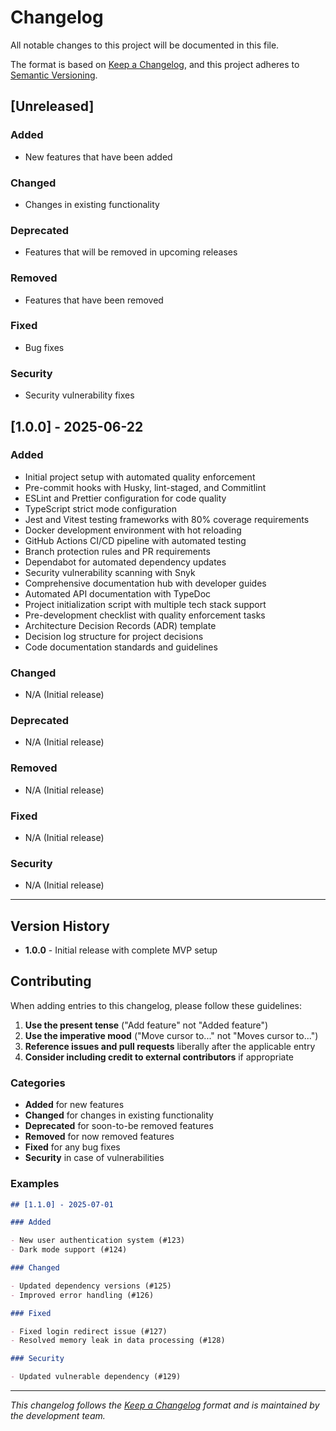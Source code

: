 # Changelog

All notable changes to this project will be documented in this file.

The format is based on [Keep a Changelog](https://keepachangelog.com/en/1.0.0/),
and this project adheres to [Semantic Versioning](https://semver.org/spec/v2.0.0.html).

## [Unreleased]

### Added

- New features that have been added

### Changed

- Changes in existing functionality

### Deprecated

- Features that will be removed in upcoming releases

### Removed

- Features that have been removed

### Fixed

- Bug fixes

### Security

- Security vulnerability fixes

## [1.0.0] - 2025-06-22

### Added

- Initial project setup with automated quality enforcement
- Pre-commit hooks with Husky, lint-staged, and Commitlint
- ESLint and Prettier configuration for code quality
- TypeScript strict mode configuration
- Jest and Vitest testing frameworks with 80% coverage requirements
- Docker development environment with hot reloading
- GitHub Actions CI/CD pipeline with automated testing
- Branch protection rules and PR requirements
- Dependabot for automated dependency updates
- Security vulnerability scanning with Snyk
- Comprehensive documentation hub with developer guides
- Automated API documentation with TypeDoc
- Project initialization script with multiple tech stack support
- Pre-development checklist with quality enforcement tasks
- Architecture Decision Records (ADR) template
- Decision log structure for project decisions
- Code documentation standards and guidelines

### Changed

- N/A (Initial release)

### Deprecated

- N/A (Initial release)

### Removed

- N/A (Initial release)

### Fixed

- N/A (Initial release)

### Security

- N/A (Initial release)

---

## Version History

- **1.0.0** - Initial release with complete MVP setup

## Contributing

When adding entries to this changelog, please follow these guidelines:

1. **Use the present tense** ("Add feature" not "Added feature")
2. **Use the imperative mood** ("Move cursor to..." not "Moves cursor to...")
3. **Reference issues and pull requests** liberally after the applicable entry
4. **Consider including credit to external contributors** if appropriate

### Categories

- **Added** for new features
- **Changed** for changes in existing functionality
- **Deprecated** for soon-to-be removed features
- **Removed** for now removed features
- **Fixed** for any bug fixes
- **Security** in case of vulnerabilities

### Examples

```markdown
## [1.1.0] - 2025-07-01

### Added

- New user authentication system (#123)
- Dark mode support (#124)

### Changed

- Updated dependency versions (#125)
- Improved error handling (#126)

### Fixed

- Fixed login redirect issue (#127)
- Resolved memory leak in data processing (#128)

### Security

- Updated vulnerable dependency (#129)
```

---

_This changelog follows the [Keep a Changelog](https://keepachangelog.com/) format and is maintained by the development team._
